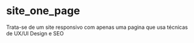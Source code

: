 # site_one_page
Trata-se de um site responsivo com apenas uma pagina que usa técnicas de UX/UI Design e SEO 
